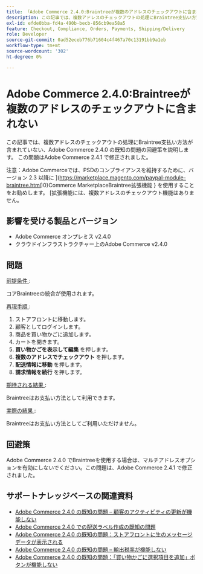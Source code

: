 ```yaml
---
title: 「Adobe Commerce 2.4.0:Braintreeが複数のアドレスのチェックアウトに含まれない」
description: この記事では、複数アドレスのチェックアウトの処理にBraintree支払い方法が含まれていない、Adobe Commerce 2.4.0 の既知の問題の回避策を説明します。 この問題はAdobe Commerce 2.4.1 で修正されました。
exl-id: efde0bba-fd4a-490b-becb-856cb9ea58a5
feature: Checkout, Compliance, Orders, Payments, Shipping/Delivery
role: Developer
source-git-commit: 0ad52eceb776b71604c4f467a70c13191bb9a1eb
workflow-type: tm+mt
source-wordcount: '302'
ht-degree: 0%

---
```


# Adobe Commerce 2.4.0:Braintreeが複数のアドレスのチェックアウトに含まれない

この記事では、複数アドレスのチェックアウトの処理にBraintree支払い方法が含まれていない、Adobe Commerce 2.4.0 の既知の問題の回避策を説明します。 この問題はAdobe Commerce 2.4.1 で修正されました。

注意：Adobe Commerceでは、PSDのコンプライアンスを維持するために、バージョン 2.3 以降に ](https://marketplace.magento.com/paypal-module-braintree.html)0}Commerce MarketplaceBraintree拡張機能 } を使用することをお勧めします。 [拡張機能には、複数アドレスのチェックアウト機能はありません。

## 影響を受ける製品とバージョン

* Adobe Commerce オンプレミス v2.4.0
* クラウドインフラストラクチャー上のAdobe Commerce v2.4.0

## 問題

<u> 前提条件 </u>:

コアBraintreeの統合が使用されます。

<u> 再現手順 </u>:

1. ストアフロントに移動します。
1. 顧客としてログインします。
1. 商品を買い物かごに追加します。
1. カートを開きます。
1. **買い物かごを表示して編集** を押します。
1. **複数のアドレスでチェックアウト** を押します。
1. **配送情報に移動** を押します。
1. **請求情報を続行** を押します。

<u> 期待される結果 </u>:

Braintreeはお支払い方法として利用できます。

<u> 実際の結果 </u>:

Braintreeはお支払い方法としてご利用いただけません。

## 回避策

Adobe Commerce 2.4.0 でBraintreeを使用する場合は、マルチアドレスオプションを有効にしないでください。この問題は、Adobe Commerce 2.4.1 で修正されました。

## サポートナレッジベースの関連資料

* [Adobe Commerce 2.4.0 の既知の問題 – 顧客のアクティビティの更新が機能しない](/help/troubleshooting/miscellaneous/magento-2-4-0-refresh-on-customer-activities-does-not-work.md)
* [Adobe Commerce 2.4.0 での配送ラベル作成の既知の問題](/help/troubleshooting/known-issues-patches-attached/shipping-labels-creation-known-issue-in-magento-2-4-0.md)
* [Adobe Commerce 2.4.0 の既知の問題：ストアフロントに生のメッセージデータが表示される](/help/troubleshooting/storefront/magento-2-4-0-issue-storefront-raw-message-data-display.md)
* [Adobe Commerce 2.4.0 の既知の問題 – 輸出税率が機能しない](/help/troubleshooting/miscellaneous/magento-2-4-0-known-issue-export-tax-rates-does-not-work.md)
* [Adobe Commerce 2.4.0 の既知の問題：「買い物かごに選択項目を追加」ボタンが機能しない](/help/troubleshooting/miscellaneous/magento-2-4-0-add-selections-to-my-cart-does-not-work.md)
